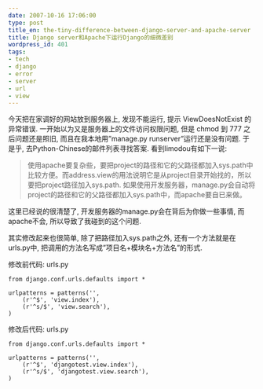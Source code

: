 ```yaml
---
date: 2007-10-16 17:06:00
type: post
title_en: the-tiny-difference-between-django-server-and-apache-server
title: Django server和Apache下运行Django的细微差别
wordpress_id: 401
tags:
- tech
- django
- error
- server
- url
- view
---
```


今天把在家调好的网站放到服务器上, 发现不能运行, 提示 ViewDoesNotExist 的异常错误. 一开始以为又是服务器上的文件访问权限问题, 但是 chmod 到 777 之后问题还是照旧, 而且在我本地用”manage.py runserver”运行还是没有问题. 于是乎, 去Python-Chinese的邮件列表寻找答案. 看到limodou有如下一说:

> 使用apache要复杂些，要把project的路径和它的父路径都加入sys.path中比较方便。而address.view的用法说明它是从project目录开始找的，所以要把project路径加入sys.path. 如果使用开发服务器，manage.py会自动将project的路径和它的父路径都加入sys.path中，而apache要自已来做。

这里已经说的很清楚了, 开发服务器的manage.py会在背后为你做一些事情, 而apache不会, 所以导致了我碰到的这个问题.

其实修改起来也很简单, 除了把路径加入sys.path之外, 还有一个方法就是在urls.py中, 把调用的方法名写成”项目名+模块名+方法名”的形式.

修改前代码: urls.py     

	from django.conf.urls.defaults import *
	
	urlpatterns = patterns('',
		(r'^$', 'view.index'),        
		(r'^s/$', 'view.search'),        
	)        

修改后代码: urls.py     

	from django.conf.urls.defaults import *
	
	urlpatterns = patterns('',       
		(r'^$', 'djangotest.view.index'),        
		(r'^s/$', 'djangotest.view.search'),        
	)
